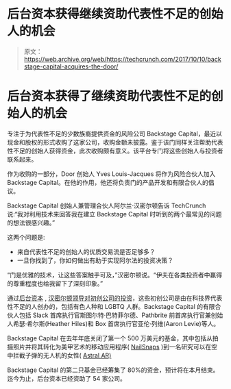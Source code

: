 # 后台资本获得继续资助代表性不足的创始人的机会 

> 原文：<https://web.archive.org/web/https://techcrunch.com/2017/10/10/backstage-capital-acquires-the-door/>

# 后台资本获得了继续资助代表性不足的创始人的机会

专注于为代表性不足的少数族裔提供资金的风险公司 Backstage Capital，最近以现金和股权的形式收购了这家公司，收购金额未披露。鉴于该门同样关注帮助代表性不足的创始人获得资金，此次收购颇有意义。该平台专门将这些创始人与投资者联系起来。

作为收购的一部分，Door 创始人 Yves Louis-Jacques 将作为风险合伙人加入 Backstage Capital。在他的作用，他还将负责门的产品开发和有限合伙人的倡议。

Backstage Capital 创始人兼管理合伙人阿尔兰·汉密尔顿告诉 TechCrunch 说:“我对利用技术来回答我在建立 Backstage Capital 时听到的两个最常见的问题的想法很感兴趣。”

这两个问题是:

*   来自代表性不足的创始人的优质交易流是否足够多？
*   一旦你找到了，你如何做出有助于实现阿尔法的投资决策？

“门是优雅的技术，让这些答案触手可及，”汉密尔顿说。“伊夫在各类投资者中赢得的尊重程度也给我留下了深刻印象。”

通过[后台资本](https://web.archive.org/web/20221209141801/http://backstagecapital.com/) , [汉密尔顿领导对初创公司的投资](https://web.archive.org/web/20221209141801/https://beta.techcrunch.com/2017/01/25/backstage-capital-is-raising-a-second-fund-to-invest-in-as-many-women-of-color-as-possible/)，这些初创公司是由在科技界代表性不足的人创办的，包括有色人种和 LGBTQ 人群。Backstage Capital 的有限合伙人包括 Slack 首席执行官斯图尔特·巴特菲尔德、Pathbrite 前首席执行官兼创始人希瑟·希尔斯(Heather Hiles)和 Box 首席执行官亚伦·列维(Aaron Levie)等人。

Backstage Capital 在去年年底关闭了第一个 500 万美元的基金，其中包括从拍摄照片并将其转化为美甲艺术的移动应用程序( [NailSnaps](https://web.archive.org/web/20221209141801/http://backstagecapital.com/headliner/nailsnaps/) )到一名研究可以在空中拦截子弹的无人机的女性( [Astral AR)](https://web.archive.org/web/20221209141801/http://www.astralar.com/)

Backstage Capital 的第二只基金已经筹集了 80%的资金，预计将在本月结束。迄今为止，后台资本已经资助了 54 家公司。